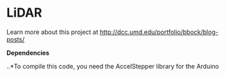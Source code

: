 # LiDAR
Learn more about this project at http://dcc.umd.edu/portfolio/bbock/blog-posts/

**Dependencies**

..*To compile this code, you need the AccelStepper library for the Arduino
